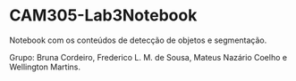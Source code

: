 # CAM305-Lab3Notebook

Notebook com os conteúdos de detecção de objetos e segmentação.

Grupo: Bruna Cordeiro, Frederico L. M. de Sousa, Mateus Nazário Coelho e Wellington Martins.
